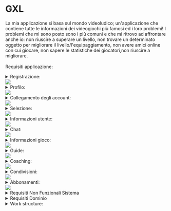 # GXL
La mia applicazione si basa sul mondo videoludico; un'applicazione che contiene tutte le informazioni dei videogiochi più famosi ed i loro problemi!
I problemi che mi sono posto sono i più comuni e che mi ritrovo ad affrontare anche io: non riuscire a superare un livello, non trovare un determinato oggetto per migliorare il livello/l'equipaggiamento, non avere amici online con cui giocare, non sapere le statistiche dei giocatori,non riuscire a migliorare.<br>
<br>
Requisiti applicazione:
<details>
<summary>Registrazione:</summary>
  *  Requisti Funzionali Utente<br>
 <br>
- Gli utenti, appena scaricata l’applicazione, si troveranno la classica schermata di registrazione dove inseriranno la propria email e password, con possibilità di cambiarla in caso di dimenticanza.<br>
- Ci sarà la possibilità di attivare anche l’autenticazione a due fattori, ovvero aggiungere una sicurezza in più per proteggere il tuo account.
 *  Requisti Funzionali Sistema<br>
 <br>
 - Gestione accesso, registrazione, reset password e autenticazione a due fattori.
</details>     
<img src="http://yuml.me/diagram/scruffy/usecase/[Utente]-(Accesso), (Accesso)<(Autenticazione a due fattori)"> 
<details>
<summary>Profilo:</summary>
 *  Requisti Funzionali Utente<br>
 <br>
- Gli utenti potranno personalizzare il loro profilo cambiando le proprie informazioni come il nome e cognome, la propria immagine profilo, lo stato “online, assente, offline”, la password, la mail.
- Ogni utente potrà vedere tutte le sue statistiche, sia dei giochi online (come Fortnite, Rainbow Six Siege, Call of Duty…) sia dei giochi offline (The Last of Us, Spiderman, Uncharted…).
  *  Requisti Funzionali Sistema<br>
 <br>
 -Gestione modifiche apportate al profilo.
</details> 
<img src="http://yuml.me/diagram/scruffy/usecase/[Utente]-(Accesso), (Accesso)<(Modifica profilo), (Accesso)<(Vedere statistiche)">
<details>
<summary>Collegamento degli account:</summary>
 *  Requisti Funzionali Utente<br>
 <br>
- L’utente dovrà collegare i propri account (account PlayStation, account Fortnite, account Xbox…).
- In questo modo potrà rendere visibile la propria attività ad altri utenti.
  *  Requisti Funzionali Sistema<br>
 <br>
 -Supporto per collegamento e sincronizzazzione degli account dei giochi.
</details>
<img src="http://yuml.me/diagram/scruffy/usecase/[Utente]-(Accesso), (Accesso)>(Collegare account esterni), [Sistema GXL]-(Collegare account esterni)"> 
<details>
<summary>Selezione:</summary>
 *  Requisti Funzionali Utente<br>
 <br>
- L’utente potrà selezionare un gioco a cui è interessato e “fissarlo”, metterlo nei preferiti per vederlo ogni volta senza doverlo selezionare.
- In questo modo, dopo aver selezionato il gioco/i giochi l'utente potrà vedere tutti gli altri utenti che al momento ci stanno giocando e vedere il loro stato di avanzamento.
</details>
<img src="http://yuml.me/diagram/scruffy/usecase/[Utente]-(Accesso), (Accesso)<(Cerca e fissa giochi), (Cerca e fissa giochi)>(Vedere utenti online), [Sistema GXL]-(Prendere profili), (Prendere profili)-(Vedere utenti online)"> 
<details>
<summary>Informazioni utente:</summary>
 *  Requisti Funzionali Utente<br>
 <br>
- L’utente potrà cercarne un altro e vedrà tutte le sue statistiche, come il KD ( uccisioni per morti), da quando ha iniziato la sessione di gioco, quando l’ha installato la prima volta… e anche a che giochi sta giocando al momento
- Inoltre l'utente potrà inviare una richiesta d'amicizia.
  *  Requisti Funzionali Sistema<br>
 <br>
 -Raccolta di informazioni pubbliche di altri utenti
</details>
<img src="http://yuml.me/diagram/scruffy/usecase/[Utente]-(Accesso), (Accesso)<(Cerca utenti), (Cerca utenti)<(Richiesta amicizia),(Richiesta amicizia)>(Vedere statistiche)">
<details>
<summary>Chat:</summary>
 *  Requisti Funzionali Utente<br>
 <br>
- Dopo aver stretto amicizia, l'utente avrà l’accesso ad una chat dove potrà scriversi o stare in chiamata con l’altro utente.
  *  Requisti Funzionali Sistema<br>
 <br>
 -Fornire un sistema di chat. 
</details>
<img src="http://yuml.me/diagram/scruffy/usecase/[Utente]-(Accesso), (Accesso)<(Cerca utenti), (Cerca utenti)<(Richiesta amicizia),(Richiesta amicizia)<(Chat)">
<details>
<summary>Informazioni gioco:</summary>
 *  Requisti Funzionali Utente<br>
 <br>
- Ci sarà anche una sezione dedicata a tutte le informazioni del gioco desiderato, come quanto spazio occupa, quali sono i requisiti minimi, quando è uscito.
</details>
<img src="http://yuml.me/diagram/scruffy/usecase/[Utente]-(Accesso), (Accesso)<(Cerca giochi), (Cerca giochi)>(Informazioni)"> 
<details>
<summary>Guide:</summary>
 *  Requisti Funzionali Utente<br>
 <br>
- Saranno disponibili anche guide per superare un determinato livello o trovare un oggetto che ti potenzierà l’equipaggiamento.
- Queste potranno essere caricate da chiunque riesca a superare/trovare e potranno essere valutate con un like o dislike.
  *  Requisti Funzionali Sistema<br>
 <br>
 -Gestire la ricerca, la valutazione e il caricamento dei tutorial.
</details>
<img src="http://yuml.me/diagram/scruffy/usecase/[Utente]-(Accesso), (Accesso)<(Cerca giochi), (Cerca giochi)>(Tutorial)" >
<details>
<summary>Coaching:</summary>
 *  Requisti Funzionali Utente<br>
 <br>
- Per quanto riguarda i giochi multiplayer come Fortnite, Rainbow Six Siege, Apex… saranno disponibili delle “lezioni” sotto forma di video oppure “dal vivo” per aiutare l’utente ad acquisire più abilità.
  *  Requisti Funzionali Sistema<br>
 <br>
 -Gestire il caricamento di "lezioni" affidabili sui videogiochi.
</details>
<img src="http://yuml.me/diagram/scruffy/usecase/[Utente]-(Accesso), (Accesso)<(Cerca giochi), (Cerca giochi)>(Coaching)" >
<details>
<summary>Condivisioni:</summary>
 *  Requisti Funzionali Utente<br>
 <br>
- Ci sarà anche una sezione stile home page di Instagram dove ognuno potrà condividere foto/video di ciò che è riuscito a fare, come trickshot, speedrun… o semplicemente per chi vuole discutere su un gioco.
- Inoltre ci sarà un tasto Spoiler che nasconderà le immagini/video che non sono ancora state raggiunte dall’utente (livelli non ancora superati, oggetti non scoperti…).
  *  Requisti Funzionali Sistema<br>
 <br>
 -Fornire una "home page" stile Instagram dove gli utenti potranno condividere contenuti, vedere le storie, mettere like e lasciare un commento.
</details>
<img src="http://yuml.me/diagram/scruffy/usecase/[Utente]-(Accesso), (Accesso)>(Sezione di condivisione)" >
<details>
<summary>Abbonamenti:</summary>
 *  Requisti Funzionali Utente<br>
 <br>
- Ci sarà un abbonameno Premium, che permetterà di sbloccare più funzionalità.
- Questo abbonamento sarà sia mensile, che annuale, con la possibilità di selezionare quanti mesi o anni si vuole.
  *  Requisti Funzionali Sistema<br>
 <br>
 -Gestione acquisto di abbonamenti
</details>
<img src="http://yuml.me/diagram/scruffy/usecase/[Utente]-(Accesso),(Accesso)<(Premium),(Premium)>(Aggiungi carta),(Premium)>(Scegli il piano),(Premium)>(Paga),[Banca]-(Elaborazione),(Elaborazione)>(Invia risultato di conferma),[Sistema GXL]-(Attiva Premium)" >
<details>
<summary>Requisiti Non Funzionali Sistema</summary>
 <br>
 <details>
<summary>Sicurezza:</summary>
   <br>
-Il sistema deve garantire la sicurezza dei dati dell'utente, compresi i dati dell'account e le informazioni del gioco.
</details>
<details>
<summary>Performance:</summary>
  <br>
-Il sistema deve essere reattivo e garantire tempi di risposta rapidi.
</details>
<details>
<summary>Scalabilità:</summary>
  <br>
-Il sistema deve essere in grado di gestire un numero crescente di utenti e dati di gioco.
</details>
<details>
<summary>Usabilità:</summary>
  <br>
-L'applicazione deve essere intuitiva e facile da usare per gli utenti.
</details>
<details>
<summary>Disponibilità:</summary>
  <br>
-Il sistema deve essere disponibile e accessibile in modo affidabile.
</details>
</details>
<details>
<summary>Requisiti Dominio</summary>
 <br>
 <details>
<summary>Giochi Multiplayer e Singleplayer:</summary>
   <br>
-L'applicazione copre sia giochi multiplayer che singleplayer.
</details>
<details>
<summary>Comunità di Giocatori:</summary>
  <br>
-L'applicazione crea una comunità in cui gli utenti possono interagire, scambiare esperienze di gioco e aiutarsi reciprocamente.
</details>
<details>
<summary>Risorse di Gioco:</summary>
  <br>
-L'applicazione fornisce informazioni sui giochi, guide e risorse educative per migliorare le abilità di gioco.
</details>
<details>
<summary>Abbonamenti Premium:</summary>
  <br>
-L'applicazione offre opzioni di abbonamento premium per gli utenti interessati a funzionalità aggiuntive.
</details>
</details>
<details>
<summary>Work structure:</summary>
  <br>
1.1 Interfaccia 50     1.2 Integrazione 40   1.3 Gestione progetto 10
1.1.1 Pagina login     1.2.1 Ideazione 10
1.1.2 Pagina profilo   1.2.1 Ideazione 10
1.1.3 pagina iniziale  1.2.2 Progettazione 10
1.1.4 Pagina tutorial  1.2.3 Montaggio 10
1.1.5 Pagina coaching  1.2.4 Collaudo 10
1.1.6 Pagina chat 
1.1.7 Pagina "social"

</details>




